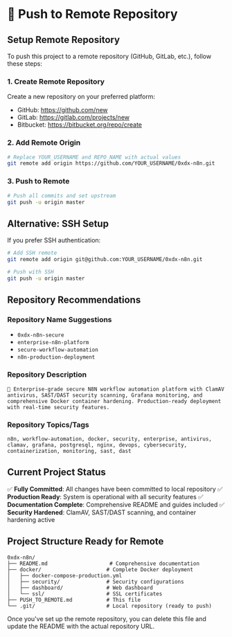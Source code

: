 # 🚀 Push to Remote Repository

## Setup Remote Repository

To push this project to a remote repository (GitHub, GitLab, etc.), follow these steps:

### 1. Create Remote Repository
Create a new repository on your preferred platform:
- GitHub: https://github.com/new
- GitLab: https://gitlab.com/projects/new
- Bitbucket: https://bitbucket.org/repo/create

### 2. Add Remote Origin
```bash
# Replace YOUR_USERNAME and REPO_NAME with actual values
git remote add origin https://github.com/YOUR_USERNAME/0xdx-n8n.git
```

### 3. Push to Remote
```bash
# Push all commits and set upstream
git push -u origin master
```

## Alternative: SSH Setup
If you prefer SSH authentication:

```bash
# Add SSH remote
git remote add origin git@github.com:YOUR_USERNAME/0xdx-n8n.git

# Push with SSH
git push -u origin master
```

## Repository Recommendations

### Repository Name Suggestions
- `0xdx-n8n-secure`
- `enterprise-n8n-platform`
- `secure-workflow-automation`
- `n8n-production-deployment`

### Repository Description
```
🔐 Enterprise-grade secure N8N workflow automation platform with ClamAV antivirus, SAST/DAST security scanning, Grafana monitoring, and comprehensive Docker container hardening. Production-ready deployment with real-time security features.
```

### Repository Topics/Tags
```
n8n, workflow-automation, docker, security, enterprise, antivirus, clamav, grafana, postgresql, nginx, devops, cybersecurity, containerization, monitoring, sast, dast
```

## Current Project Status

✅ **Fully Committed**: All changes have been committed to local repository
✅ **Production Ready**: System is operational with all security features
✅ **Documentation Complete**: Comprehensive README and guides included
✅ **Security Hardened**: ClamAV, SAST/DAST scanning, and container hardening active

## Project Structure Ready for Remote
```
0xdx-n8n/
├── README.md                    # Comprehensive documentation
├── docker/                     # Complete Docker deployment
│   ├── docker-compose-production.yml
│   ├── security/               # Security configurations
│   ├── dashboard/              # Web dashboard
│   └── ssl/                    # SSL certificates
├── PUSH_TO_REMOTE.md           # This file
└── .git/                       # Local repository (ready to push)
```

Once you've set up the remote repository, you can delete this file and update the README with the actual repository URL.
